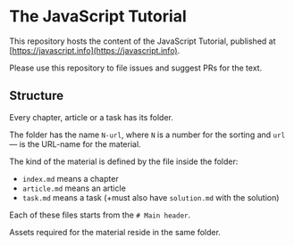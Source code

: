 
# The JavaScript Tutorial

This repository hosts the content of the JavaScript Tutorial, published at [https://javascript.info](https://javascript.info).

Please use this repository to file issues and suggest PRs for the text.

## Structure

Every chapter, article or a task has its folder.

The folder has the name `N-url`, where `N` is a number for the sorting and `url` — is the URL-name for the material.

The kind of the material is defined by the file inside the folder:

  - `index.md` means a chapter
  - `article.md` means an article
  - `task.md` means a task (+must also have `solution.md` with the solution)

Each of these files starts from the `# Main header`.

Assets required for the material reside in the same folder.

